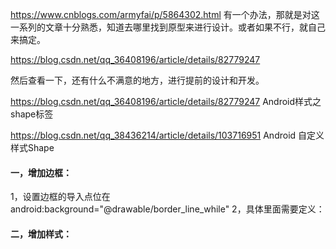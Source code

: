 https://www.cnblogs.com/armyfai/p/5864302.html 有一个办法，那就是对这一系列的文章十分熟悉，知道去哪里找到原型来进行设计。或者如果不行，就自己来搞定。

https://blog.csdn.net/qq_36408196/article/details/82779247

然后查看一下，还有什么不满意的地方，进行提前的设计和开发。

https://blog.csdn.net/qq_36408196/article/details/82779247     Android样式之shape标签

https://blog.csdn.net/qq_38436214/article/details/103716951   Android 自定义样式Shape

#### 一，增加边框：

1，设置边框的导入点位在android:background="@drawable/border_line_while"
2，具体里面需要定义：





#### 二，增加样式：





